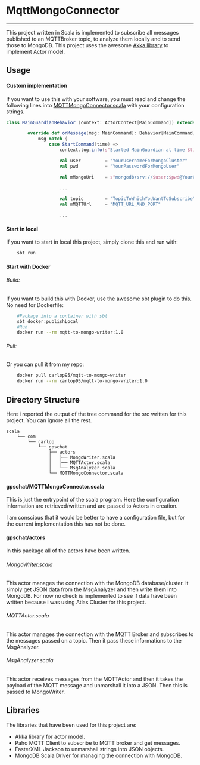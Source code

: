 # MqttMongoConnector
--------------------
This project written in Scala is implemented to subscribe all messages published to an MQTTBroker topic, to analyze them locally and to send those to MongoDB.
This project uses the awesome [Akka library](https://akka.io/) to implement Actor model.

## Usage

#### Custom implementation
If you want to use this with your software, you must read and change the following lines into [MQTTMongoConnector.scala](https://github.com/CarloP95/GPSChat/blob/master/MqttMongoConnector/mqttmongowriter/src/main/scala/com/carlop/gpschat/MQTTMongoConnector.scala#L28) with your configuration strings.

```scala
class MainGuardianBehavior (context: ActorContext[MainCommand]) extends AbstractBehavior[MainCommand] (context) {

        override def onMessage(msg: MainCommand): Behavior[MainCommand] = {
            msg match {
                case StartCommand(time) => 
                    context.log.info(s"Started MainGuardian at time $time.")

                    val user         = "YourUsernameForMongoCluster"
                    val pwd          = "YourPasswordForMongoUser"

                    val mMongoUri    = s"mongodb+srv://$user:$pwd@YourConnectionString"
                    
                    ...

                    val topic        = "TopicToWhichYouWantToSubscribe"
                    val mMQTTUrl     = "MQTT_URL_AND_PORT"

                    ...
```

#### Start in local

If you want to start in local this project, simply clone this and run with:

```bash
    sbt run
```

#### Start with Docker

###### Build:
If you want to build this with Docker, use the awesome sbt plugin to do this. No need for Dockerfile: 
```bash
    #Package into a container with sbt
    sbt docker:publishLocal
    #Run
    docker run --rm mqtt-to-mongo-writer:1.0
```

###### Pull:
Or you can pull it from my repo:
```bash
    docker pull carlop95/mqtt-to-mongo-writer
    docker run --rm carlop95/mqtt-to-mongo-writer:1.0
```

## Directory Structure
Here i reported the output of the tree command for the src written for this project. You can ignore all the rest.

```
scala
    └── com
        └── carlop
            └── gpschat
                ├── actors
                │   ├── MongoWriter.scala
                │   ├── MQTTActor.scala
                │   └── MsgAnalyzer.scala
                └── MQTTMongoConnector.scala
```

#### gpschat/MQTTMongoConnector.scala
This is just the entrypoint of the scala program. Here the configuration information are retrieved/written and are passed to Actors in creation.

<aside class="warning">
I am conscious that it would be better to have a configuration file, but for the current implementation this has not be done.
</aside>

#### gpschat/actors
In this package all of the actors have been written.

###### MongoWriter.scala
This actor manages the connection with the MongoDB database/cluster. It simply get JSON data from the MsgAnalyzer and then write them into MongoDB.
For now no check is implemented to see if data have been written because i was using Atlas Cluster for this project.

###### MQTTActor.scala
This actor manages the connection with the MQTT Broker and subscribes to the messages passed on a topic. Then it pass these informations to the MsgAnalyzer.

###### MsgAnalyzer.scala
This actor receives messages from the MQTTActor and then it takes the payload of the MQTT message and unmarshall it into a JSON. Then this is passed to MongoWriter.

## Libraries
The libraries that have been used for this project are:
- Akka library for actor model.
- Paho MQTT Client to subscribe to MQTT broker and get messages.
- FasterXML Jackson to unmarshall strings into JSON objects.
- MongoDB Scala Driver for managing the connection with MongoDB.